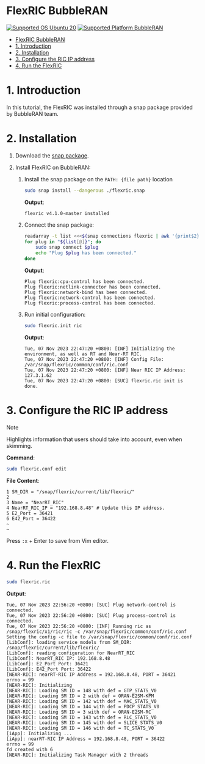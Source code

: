 # FlexRIC BubbleRAN

<a href="https://releases.ubuntu.com/20.04/"><img src="https://img.shields.io/badge/Platform-BubbleRAN-blue" alt="Supported OS Ubuntu 20"></a>
<a href="https://releases.ubuntu.com/20.04/"><img src="https://img.shields.io/badge/OS-Ubuntu20.04-Green" alt="Supported Platform BubbleRAN"></a>




- [FlexRIC BubbleRAN](#flexric-bubbleran)
- [1. Introduction](#1-introduction)
- [2. Installation](#2-installation)
- [3. Configure the RIC IP address](#3-configure-the-ric-ip-address)
- [4. Run the FlexRIC](#4-run-the-flexric)

# 1. Introduction
In this tutorial, the FlexRIC was installed through a snap package provided by BubbleRAN team.

# 2. Installation

1. Download the [snap package](https://drive.google.com/file/d/1RCkfhLVp8H9zS2chtVkXXUAsEpzCA_xm/view?usp=sharing).

2. Install FlexRIC on BubbleRAN:
   1. Install the snap package on the `PATH: {file path}` location
        ```bash
        sudo snap install --dangerous ./flexric.snap
        ```

        **Output**:
        ```console
        flexric v4.1.0-master installed
        ```

    2. Connect the snap package:
        ```bash
        readarray -t list <<<$(snap connections flexric | awk '{print$2}' | tail -n+2)
        for plug in "${list[@]}"; do
            sudo snap connect $plug
            echo "Plug $plug has been connected."
        done
        ```

        **Output**:
        ```console
        Plug flexric:cpu-control has been connected.
        Plug flexric:netlink-connector has been connected.
        Plug flexric:network-bind has been connected.
        Plug flexric:network-control has been connected.
        Plug flexric:process-control has been connected.
        ```

    3. Run initial configuration:
        ```bash
        sudo flexric.init ric
        ```

        **Output**:
        ```console
        Tue, 07 Nov 2023 22:47:20 +0800: [INF] Initializing the environment, as well as RT and Near-RT RIC.
        Tue, 07 Nov 2023 22:47:20 +0800: [INF] Config File:                 /var/snap/flexric/common/conf/ric.conf
        Tue, 07 Nov 2023 22:47:20 +0800: [INF] Near RIC IP Address:         127.3.1.62
        Tue, 07 Nov 2023 22:47:20 +0800: [SUC] flexric.ric init is done.
        ```

# 3. Configure the RIC IP address
> [!NOTE]
> Highlights information that users should take into account, even when skimming.

**Command**:
```bash
sudo flexric.conf edit
```

**File Content**:
```shell
1 SM_DIR = "/snap/flexric/current/lib/flexric/"
2 
3 Name = "NearRT_RIC"
4 NearRT_RIC_IP = "192.168.8.48" # Update this IP address.
5 E2_Port = 36421
6 E42_Port = 36422
~
~
```

Press `:x` + Enter to save from Vim editor.

# 4. Run the FlexRIC
```bash
sudo flexric.ric
```
    
**Output**:
```console
Tue, 07 Nov 2023 22:56:20 +0800: [SUC] Plug network-control is connected.
Tue, 07 Nov 2023 22:56:20 +0800: [SUC] Plug process-control is connected.
Tue, 07 Nov 2023 22:56:20 +0800: [INF] Running ric as /snap/flexric/x1/ric/ric -c /var/snap/flexric/common/conf/ric.conf 
Setting the config -c file to /var/snap/flexric/common/conf/ric.conf
[LibConf]: loading service models from SM_DIR: /snap/flexric/current/lib/flexric/
[LibConf]: reading configuration for NearRT_RIC
[LibConf]: NearRT_RIC IP: 192.168.8.48
[LibConf]: E2_Port Port: 36421
[LibConf]: E42_Port Port: 36422
[NEAR-RIC]: nearRT-RIC IP Address = 192.168.8.48, PORT = 36421
errno = 99
[NEAR-RIC]: Initializing 
[NEAR-RIC]: Loading SM ID = 148 with def = GTP_STATS_V0 
[NEAR-RIC]: Loading SM ID = 2 with def = ORAN-E2SM-KPM 
[NEAR-RIC]: Loading SM ID = 142 with def = MAC_STATS_V0 
[NEAR-RIC]: Loading SM ID = 144 with def = PDCP_STATS_V0 
[NEAR-RIC]: Loading SM ID = 3 with def = ORAN-E2SM-RC 
[NEAR-RIC]: Loading SM ID = 143 with def = RLC_STATS_V0 
[NEAR-RIC]: Loading SM ID = 145 with def = SLICE_STATS_V0 
[NEAR-RIC]: Loading SM ID = 146 with def = TC_STATS_V0 
[iApp]: Initializing ... 
[iApp]: nearRT-RIC IP Address = 192.168.8.48, PORT = 36422
errno = 99
fd created with 6 
[NEAR-RIC]: Initializing Task Manager with 2 threads 

```
